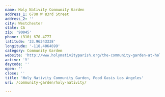 ```yaml
---
name: Holy Nativity Community Garden
address_1: 6700 W 83rd Street
address_2: ''
city: Westchester
state: CA
zip: '90045'
phone: (310) 670-4777
latitude: '33.96343338'
longitude: '-118.4064699'
category: Community Garden
website: 'http://www.holynativityparish.org/the-community-garden-at-holy-nativity/'
active: 'Y'
daycode: ''
open: ''
close: ''
title: 'Holy Nativity Community Garden, Food Oasis Los Angeles'
uri: /community-garden/holy-nativity/

---
```

